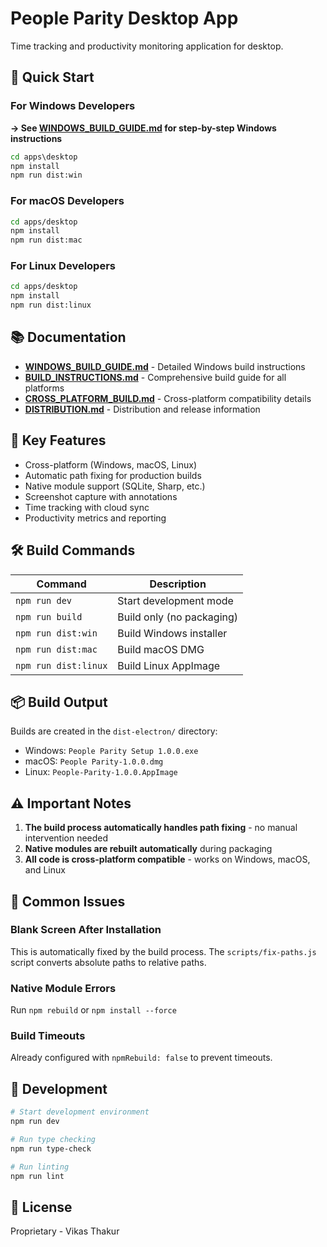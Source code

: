 # People Parity Desktop App

Time tracking and productivity monitoring application for desktop.

## 🚀 Quick Start

### For Windows Developers
**→ See [WINDOWS_BUILD_GUIDE.md](WINDOWS_BUILD_GUIDE.md) for step-by-step Windows instructions**

```cmd
cd apps\desktop
npm install
npm run dist:win
```

### For macOS Developers
```bash
cd apps/desktop
npm install  
npm run dist:mac
```

### For Linux Developers
```bash
cd apps/desktop
npm install
npm run dist:linux
```

## 📚 Documentation

- **[WINDOWS_BUILD_GUIDE.md](WINDOWS_BUILD_GUIDE.md)** - Detailed Windows build instructions
- **[BUILD_INSTRUCTIONS.md](BUILD_INSTRUCTIONS.md)** - Comprehensive build guide for all platforms
- **[CROSS_PLATFORM_BUILD.md](CROSS_PLATFORM_BUILD.md)** - Cross-platform compatibility details
- **[DISTRIBUTION.md](DISTRIBUTION.md)** - Distribution and release information

## 🎯 Key Features

- Cross-platform (Windows, macOS, Linux)
- Automatic path fixing for production builds
- Native module support (SQLite, Sharp, etc.)
- Screenshot capture with annotations
- Time tracking with cloud sync
- Productivity metrics and reporting

## 🛠 Build Commands

| Command | Description |
|---------|-------------|
| `npm run dev` | Start development mode |
| `npm run build` | Build only (no packaging) |
| `npm run dist:win` | Build Windows installer |
| `npm run dist:mac` | Build macOS DMG |
| `npm run dist:linux` | Build Linux AppImage |

## 📦 Build Output

Builds are created in the `dist-electron/` directory:
- Windows: `People Parity Setup 1.0.0.exe`
- macOS: `People Parity-1.0.0.dmg`
- Linux: `People-Parity-1.0.0.AppImage`

## ⚠️ Important Notes

1. **The build process automatically handles path fixing** - no manual intervention needed
2. **Native modules are rebuilt automatically** during packaging
3. **All code is cross-platform compatible** - works on Windows, macOS, and Linux

## 🐛 Common Issues

### Blank Screen After Installation
This is automatically fixed by the build process. The `scripts/fix-paths.js` script converts absolute paths to relative paths.

### Native Module Errors
Run `npm rebuild` or `npm install --force`

### Build Timeouts
Already configured with `npmRebuild: false` to prevent timeouts.

## 🔧 Development

```bash
# Start development environment
npm run dev

# Run type checking
npm run type-check

# Run linting
npm run lint
```

## 📄 License

Proprietary - Vikas Thakur